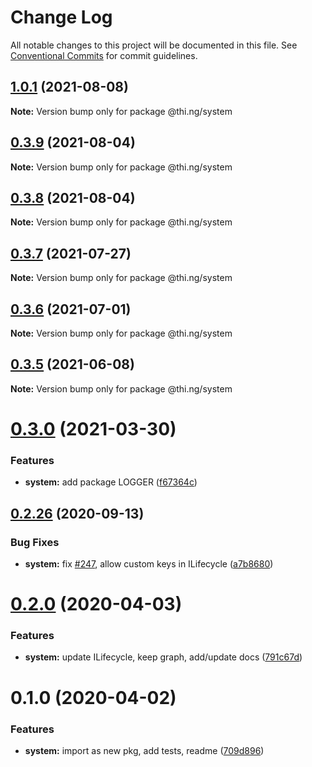 # Change Log

All notable changes to this project will be documented in this file.
See [Conventional Commits](https://conventionalcommits.org) for commit guidelines.

## [1.0.1](https://github.com/thi-ng/umbrella/compare/@thi.ng/system@0.3.9...@thi.ng/system@1.0.1) (2021-08-08)

**Note:** Version bump only for package @thi.ng/system





## [0.3.9](https://github.com/thi-ng/umbrella/compare/@thi.ng/system@0.3.8...@thi.ng/system@0.3.9) (2021-08-04)

**Note:** Version bump only for package @thi.ng/system





## [0.3.8](https://github.com/thi-ng/umbrella/compare/@thi.ng/system@0.3.7...@thi.ng/system@0.3.8) (2021-08-04)

**Note:** Version bump only for package @thi.ng/system





## [0.3.7](https://github.com/thi-ng/umbrella/compare/@thi.ng/system@0.3.6...@thi.ng/system@0.3.7) (2021-07-27)

**Note:** Version bump only for package @thi.ng/system





## [0.3.6](https://github.com/thi-ng/umbrella/compare/@thi.ng/system@0.3.5...@thi.ng/system@0.3.6) (2021-07-01)

**Note:** Version bump only for package @thi.ng/system





## [0.3.5](https://github.com/thi-ng/umbrella/compare/@thi.ng/system@0.3.4...@thi.ng/system@0.3.5) (2021-06-08)

**Note:** Version bump only for package @thi.ng/system





# [0.3.0](https://github.com/thi-ng/umbrella/compare/@thi.ng/system@0.2.48...@thi.ng/system@0.3.0) (2021-03-30)


### Features

* **system:** add package LOGGER ([f67364c](https://github.com/thi-ng/umbrella/commit/f67364cb12f7a868e005a8f6ea7759d9fc03c216))





## [0.2.26](https://github.com/thi-ng/umbrella/compare/@thi.ng/system@0.2.25...@thi.ng/system@0.2.26) (2020-09-13)


### Bug Fixes

* **system:** fix [#247](https://github.com/thi-ng/umbrella/issues/247), allow custom keys in ILifecycle ([a7b8680](https://github.com/thi-ng/umbrella/commit/a7b86804255f22cbdbcaf128854ba615fb5cf20f))





# [0.2.0](https://github.com/thi-ng/umbrella/compare/@thi.ng/system@0.1.0...@thi.ng/system@0.2.0) (2020-04-03)


### Features

* **system:** update ILifecycle, keep graph, add/update docs ([791c67d](https://github.com/thi-ng/umbrella/commit/791c67d446c5fae041831a16b250b5cfd62312d0))





# 0.1.0 (2020-04-02)


### Features

* **system:** import as new pkg, add tests, readme ([709d896](https://github.com/thi-ng/umbrella/commit/709d896cee964dc876e1e53c95a3b77a00d8c433))
